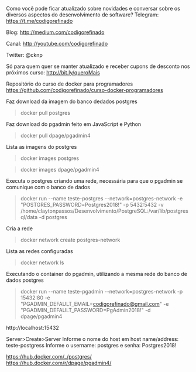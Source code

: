 Como você pode ficar atualizado sobre novidades e conversar sobre os diversos aspectos do desenvolvimento de software?
Telegram: https://t.me/codigorefinado

Blog: http://medium.com/codigorefinado

Canal: http://youtube.com/codigorefinado

Twitter: @cknp

Só para quem quer se manter atualizado e receber cupons de desconto nos próximos curso:
http://bit.ly/queroMais

Repositório do curso de docker para programadores
https://github.com/codigorefinado/curso-docker-programadores







Faz download da imagem do banco dedados postgres
> docker pull postgres

Faz download do pgadmin feito em JavaScript e Python
> docker pull dpage/pgadmin4

Lista as imagens do postgres
> docker images postgres

> docker images dpage/pgadmin4


Executa o postgres criando uma rede, necessária para que o pgadmin se comunique com o banco de dados 
> docker run --name teste-postgres --network=postgres-network -e "POSTGRES_PASSWORD=Postgres2018!" -p 5432:5432 -v /home/claytonpassos/Desenvolvimento/PostgreSQL:/var/lib/postgresql/data -d postgres

Cria a rede
> docker network create postgres-network

Lista as redes configuradas
> docker network ls

Executando o container do pgadmin, utilizando a mesma rede do banco de dados postgres
> docker run --name teste-pgadmin --network=postgres-network -p 15432:80 -e "PGADMIN_DEFAULT_EMAIL=codigorefinado@gmail.com" -e "PGADMIN_DEFAULT_PASSWORD=PgAdmin2018!" -d dpage/pgadmin4

 http://localhost:15432

 Server>Create>Server
 Informe o nome do host em host name/address: teste-postgress
 Informe o username: postgres e senha: Postgres2018!



 https://hub.docker.com/_/postgres/
 https://hub.docker.com/r/dpage/pgadmin4/


 

